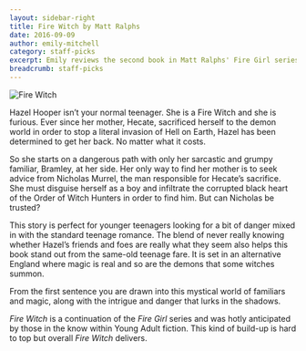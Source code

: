 ```yaml
---
layout: sidebar-right
title: Fire Witch by Matt Ralphs
date: 2016-09-09
author: emily-mitchell
category: staff-picks
excerpt: Emily reviews the second book in Matt Ralphs' Fire Girl series.
breadcrumb: staff-picks
---
```


![Fire Witch](/images/feautred/featured-fire-witch.jpg)

Hazel Hooper isn’t your normal teenager. She is a Fire Witch and she is furious. Ever since her mother, Hecate, sacrificed herself to the demon world in order to stop a literal invasion of Hell on Earth, Hazel has been determined to get her back. No matter what it costs.

So she starts on a dangerous path with only her sarcastic and grumpy familiar, Bramley, at her side. Her only way to find her mother is to seek advice from Nicholas Murrel, the man responsible for Hecate’s sacrifice. She must disguise herself as a boy and infiltrate the corrupted black heart of the Order of Witch Hunters in order to find him. But can Nicholas be trusted?

This story is perfect for younger teenagers looking for a bit of danger mixed in with the standard teenage romance. The blend of never really knowing whether Hazel’s friends and foes are really what they seem also helps this book stand out from the same-old teenage fare. It is set in an alternative England where magic is real and so are the demons that some witches summon.

From the first sentence you are drawn into this mystical world of familiars and magic, along with the intrigue and danger that lurks in the shadows.

<cite>Fire Witch</cite> is a continuation of the <cite>Fire Girl</cite> series and was hotly anticipated by those in the know within Young Adult fiction. This kind of build-up is hard to top but overall <cite>Fire Witch</cite> delivers.
